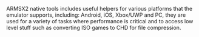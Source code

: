 ARMSX2 native tools includes useful helpers for various platforms that the emulator supports, including: Android, iOS, Xbox/UWP and PC, they are used for a variety of tasks where performance is critical and to access low level stuff such as converting ISO games to CHD for file compression. 
